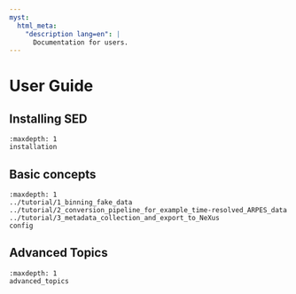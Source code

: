 ```yaml
---
myst:
  html_meta:
    "description lang=en": |
      Documentation for users.
---
```

# User Guide

## Installing SED
```{toctree}
:maxdepth: 1
installation
```

## Basic concepts
```{toctree}
:maxdepth: 1
../tutorial/1_binning_fake_data
../tutorial/2_conversion_pipeline_for_example_time-resolved_ARPES_data
../tutorial/3_metadata_collection_and_export_to_NeXus
config
```

## Advanced Topics

```{toctree}
:maxdepth: 1
advanced_topics
```
